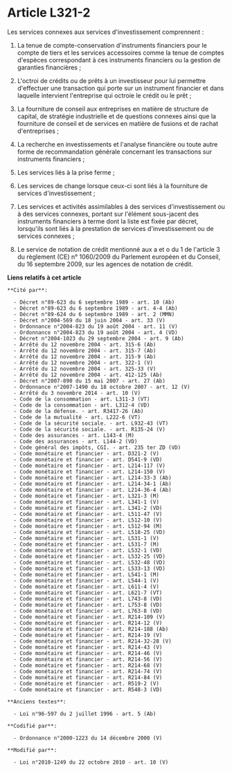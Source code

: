 # Article L321-2

Les services connexes aux services d'investissement comprennent :

1. La tenue de compte-conservation d'instruments financiers pour le compte de tiers et les services accessoires comme la
tenue de comptes d'espèces correspondant à ces instruments financiers ou la gestion de garanties financières ;

2. L'octroi de crédits ou de prêts à un investisseur pour lui permettre d'effectuer une transaction qui porte sur un
instrument financier et dans laquelle intervient l'entreprise qui octroie le crédit ou le prêt ;

3. La fourniture de conseil aux entreprises en matière de structure de capital, de stratégie industrielle et de questions
connexes ainsi que la fourniture de conseil et de services en matière de fusions et de rachat d'entreprises ;

4. La recherche en investissements et l'analyse financière ou toute autre forme de recommandation générale concernant les
transactions sur instruments financiers ;

5. Les services liés à la prise ferme ;

6. Les services de change lorsque ceux-ci sont liés à la fourniture de services d'investissement ;

7. Les services et activités assimilables à des services d'investissement ou à des services connexes, portant sur l'élément
sous-jacent des instruments financiers à terme dont la liste est fixée par décret, lorsqu'ils sont liés à la prestation de
services d'investissement ou de services connexes ;

8. Le service de notation de crédit mentionné aux a et o du 1 de l'article 3 du règlement (CE) n° 1060/2009 du Parlement
européen et du Conseil, du 16 septembre 2009, sur les agences de notation de crédit.

**Liens relatifs à cet article**

	**Cité par**:

	  - Décret n°89-623 du 6 septembre 1989 - art. 10 (Ab)
	  - Décret n°89-623 du 6 septembre 1989 - art. 4-4 (Ab)
	  - Décret n°89-624 du 6 septembre 1989 - art. 2 (MMN)
	  - Décret n°2004-569 du 18 juin 2004 - art. 33 (V)
	  - Ordonnance n°2004-823 du 19 août 2004 - art. 11 (V)
	  - Ordonnance n°2004-823 du 19 août 2004 - art. 4 (VD)
	  - Décret n°2004-1023 du 29 septembre 2004 - art. 9 (Ab)
	  - Arrêté du 12 novembre 2004 - art. 315-6 (Ab)
	  - Arrêté du 12 novembre 2004 - art. 315-7 (Ab)
	  - Arrêté du 12 novembre 2004 - art. 315-9 (Ab)
	  - Arrêté du 12 novembre 2004 - art. 322-1 (V)
	  - Arrêté du 12 novembre 2004 - art. 325-33 (V)
	  - Arrêté du 12 novembre 2004 - art. 412-125 (Ab)
	  - Décret n°2007-890 du 15 mai 2007 - art. 27 (Ab)
	  - Ordonnance n°2007-1490 du 18 octobre 2007 - art. 12 (V)
	  - Arrêté du 3 novembre 2014 - art. 10 (V)
	  - Code de la consommation - art. L311-3 (VT)
	  - Code de la consommation - art. L312-4 (VD)
	  - Code de la défense. - art. R3417-26 (Ab)
	  - Code de la mutualité - art. L222-6 (VT)
	  - Code de la sécurité sociale. - art. L932-43 (VT)
	  - Code de la sécurité sociale. - art. R135-24 (V)
	  - Code des assurances - art. L143-4 (M)
	  - Code des assurances - art. L144-2 (VD)
	  - Code général des impôts, CGI. - art. 235 ter ZD (VD)
	  - Code monétaire et financier - art. D321-2 (V)
	  - Code monétaire et financier - art. D541-9 (VD)
	  - Code monétaire et financier - art. L214-117 (V)
	  - Code monétaire et financier - art. L214-150 (V)
	  - Code monétaire et financier - art. L214-33-3 (Ab)
	  - Code monétaire et financier - art. L214-34-1 (Ab)
	  - Code monétaire et financier - art. L214-36-4 (Ab)
	  - Code monétaire et financier - art. L321-3 (M)
	  - Code monétaire et financier - art. L341-1 (V)
	  - Code monétaire et financier - art. L341-2 (VD)
	  - Code monétaire et financier - art. L511-47 (V)
	  - Code monétaire et financier - art. L512-10 (V)
	  - Code monétaire et financier - art. L512-94 (M)
	  - Code monétaire et financier - art. L518-25 (VD)
	  - Code monétaire et financier - art. L531-1 (V)
	  - Code monétaire et financier - art. L531-7 (M)
	  - Code monétaire et financier - art. L532-1 (VD)
	  - Code monétaire et financier - art. L532-25 (VD)
	  - Code monétaire et financier - art. L532-48 (VD)
	  - Code monétaire et financier - art. L533-13 (VD)
	  - Code monétaire et financier - art. L541-1 (M)
	  - Code monétaire et financier - art. L544-1 (V)
	  - Code monétaire et financier - art. L611-4 (V)
	  - Code monétaire et financier - art. L621-7 (VT)
	  - Code monétaire et financier - art. L743-8 (VD)
	  - Code monétaire et financier - art. L753-8 (VD)
	  - Code monétaire et financier - art. L763-8 (VD)
	  - Code monétaire et financier - art. R214-109 (V)
	  - Code monétaire et financier - art. R214-12 (V)
	  - Code monétaire et financier - art. R214-188 (Ab)
	  - Code monétaire et financier - art. R214-19 (V)
	  - Code monétaire et financier - art. R214-32-28 (V)
	  - Code monétaire et financier - art. R214-43 (V)
	  - Code monétaire et financier - art. R214-46 (V)
	  - Code monétaire et financier - art. R214-56 (V)
	  - Code monétaire et financier - art. R214-68 (V)
	  - Code monétaire et financier - art. R214-74 (V)
	  - Code monétaire et financier - art. R214-84 (V)
	  - Code monétaire et financier - art. R519-2 (V)
	  - Code monétaire et financier - art. R548-3 (VD)

	**Anciens textes**:

	  - Loi n°96-597 du 2 juillet 1996 - art. 5 (Ab)

	**Codifié par**:

	  - Ordonnance n°2000-1223 du 14 décembre 2000 (V)

	**Modifié par**:

	  - Loi n°2010-1249 du 22 octobre 2010 - art. 10 (V)
